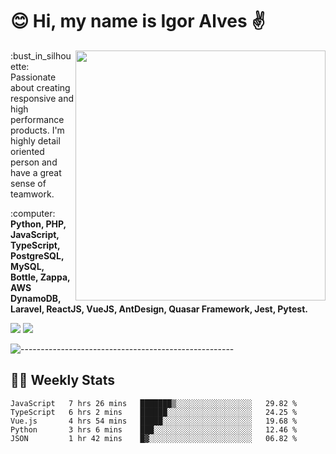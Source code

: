 # :blush: Hi, my name is Igor Alves :v:

<img src="https://github-readme-stats.vercel.app/api?username=iguit0&show_icons=true&count_private=true&theme=onedark" min-width="400px" max-width="400px" width="400px" align="right" />

<p align="left"> 
  :bust_in_silhouette: Passionate about creating responsive and high performance products.
  I'm highly detail oriented person and have a great sense of teamwork.
</p>

<p align="left">
  :computer: <strong>Python, PHP, JavaScript, TypeScript, PostgreSQL, MySQL, Bottle, Zappa, AWS DynamoDB, Laravel, ReactJS, VueJS, AntDesign, Quasar Framework, Jest, Pytest.</strong>
</p>

<p align="left">
  <a href="https://www.linkedin.com/in/igor-lucio-alves" target="_blank" rel="noopener noreferrer" alt="LinkedIn">
  <img src="https://img.shields.io/badge/LinkedIn-0077B5?style=for-the-badge&logo=linkedin&logoColor=white" /></a>

  <a href="https://t.me/iguit0" target="_blank" rel="noopener noreferrer" alt="Telegram">
  <img src="https://img.shields.io/badge/Telegram-2CA5E0?style=for-the-badge&logo=telegram&logoColor=white" /></a>
</p>

![-----------------------------------------------------](https://raw.githubusercontent.com/andreasbm/readme/master/assets/lines/aqua.png)

## :man_technologist: Weekly Stats
<!--START_SECTION:waka-->
```text
JavaScript   7 hrs 26 mins   ███████▒░░░░░░░░░░░░░░░░░   29.82 % 
TypeScript   6 hrs 2 mins    ██████░░░░░░░░░░░░░░░░░░░   24.25 % 
Vue.js       4 hrs 54 mins   █████░░░░░░░░░░░░░░░░░░░░   19.68 % 
Python       3 hrs 6 mins    ███░░░░░░░░░░░░░░░░░░░░░░   12.46 % 
JSON         1 hr 42 mins    █▓░░░░░░░░░░░░░░░░░░░░░░░   06.82 % 
```
<!--END_SECTION:waka-->
